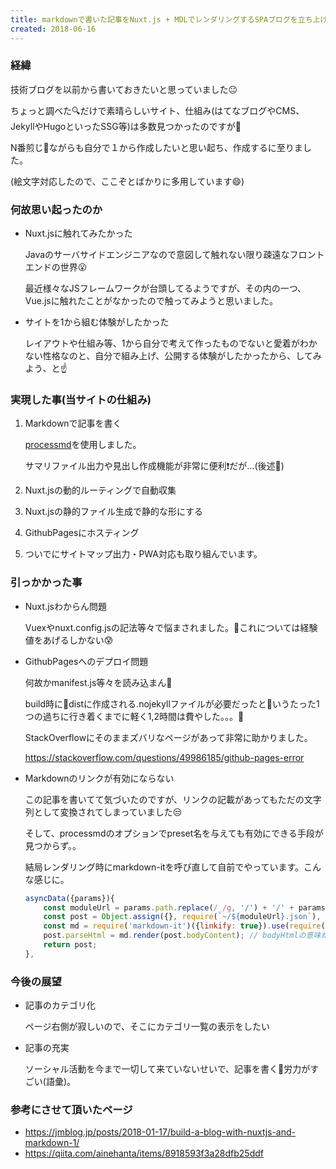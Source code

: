 ```yaml
---
title: markdownで書いた記事をNuxt.js + MDLでレンダリングするSPAブログを立ち上げました
created: 2018-06-16
---
```


### 経緯

技術ブログを以前から書いておきたいと思っていました:neutral_face:

ちょっと調べた:mag:だけで素晴らしいサイト、仕組み(はてなブログやCMS、JekyllやHugoといったSSG等)は多数見つかったのですが:eyes:

N番煎じ:tea:ながらも自分で１から作成したいと思い起ち、作成するに至りました。

(絵文字対応したので、ここぞとばかりに多用しています:smile:)

### 何故思い起ったのか

- Nuxt.jsに触れてみたかった

    Javaのサーバサイドエンジニアなので意図して触れない限り疎遠なフロントエンドの世界:open_mouth:

    最近様々なJSフレームワークが台頭してるようですが、その内の一つ、Vue.jsに触れたことがなかったので触ってみようと思いました。

- サイトを1から組む体験がしたかった

    レイアウトや仕組み等、1から自分で考えて作ったものでないと愛着がわかない性格なのと、自分で組み上げ、公開する体験がしたかったから、してみよう、と:point_up:

### 実現した事(当サイトの仕組み)

1. Markdownで記事を書く

    [processmd](https://www.npmjs.com/package/processmd)を使用しました。

    サマリファイル出力や見出し作成機能が非常に便利:exclamation:だが…(後述)

1. Nuxt.jsの動的ルーティングで自動収集

1. Nuxt.jsの静的ファイル生成で静的な形にする

1. GithubPagesにホスティング

1. ついでにサイトマップ出力・PWA対応も取り組んでいます。

### 引っかかった事

- Nuxt.jsわからん問題

    Vuexやnuxt.config.jsの記法等々で悩まされました。これについては経験値をあげるしかない:cold_sweat:

- GithubPagesへのデプロイ問題

    何故かmanifest.js等々を読み込まん:anger:

    build時にdistに作成される.nojekyllファイルが必要だったというたった1つの過ちに行き着くまでに軽く1,2時間は費やした。。。

    StackOverflowにそのままズバリなページがあって非常に助かりました。

    https://stackoverflow.com/questions/49986185/github-pages-error
- Markdownのリンクが有効にならない

    この記事を書いてて気づいたのですが、リンクの記載があってもただの文字列として変換されてしまっていました:unamused:

    そして、processmdのオプションでpreset名を与えても有効にできる手段が見つからず。。

    結局レンダリング時にmarkdown-itを呼び直して自前でやっています。こんな感じに。

    ```javascript
    asyncData({params}){
        const moduleUrl = params.path.replace(/_/g, '/') + '/' + params.url;
        const post = Object.assign({}, require(`~/${moduleUrl}.json`), moduleUrl);
        const md = require('markdown-it')({linkify: true}).use(require('markdown-it-highlightjs'));
        post.parseHtml = md.render(post.bodyContent); // bodyHtmlの意味ねぇ！
        return post;
    },
    ```

### 今後の展望

- 記事のカテゴリ化

    ページ右側が寂しいので、そこにカテゴリ一覧の表示をしたい

- 記事の充実

    ソーシャル活動を今まで一切して来ていないせいで、記事を書く労力がすごい(語彙)。

### 参考にさせて頂いたページ

- https://jmblog.jp/posts/2018-01-17/build-a-blog-with-nuxtjs-and-markdown-1/
- https://qiita.com/ainehanta/items/8918593f3a28dfb25ddf
